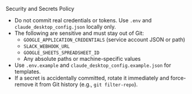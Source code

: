 Security and Secrets Policy

- Do not commit real credentials or tokens. Use `.env` and `claude_desktop_config.json` locally only.
- The following are sensitive and must stay out of Git:
  - `GOOGLE_APPLICATION_CREDENTIALS` (service account JSON or path)
  - `SLACK_WEBHOOK_URL`
  - `GOOGLE_SHEETS_SPREADSHEET_ID`
  - Any absolute paths or machine-specific values
- Use `.env.example` and `claude_desktop_config.example.json` for templates.
- If a secret is accidentally committed, rotate it immediately and force-remove it from Git history (e.g., `git filter-repo`).
